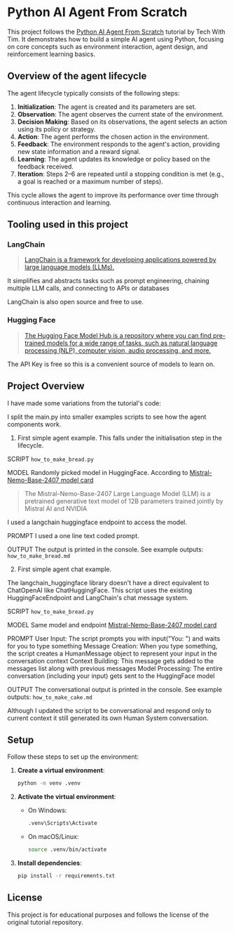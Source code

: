 # Python AI Agent From Scratch

This project follows the [Python AI Agent From Scratch](https://github.com/techwithtim/PythonAIAgentFromScratch) tutorial by Tech With Tim. It demonstrates how to build a simple AI agent using Python, focusing on core concepts such as environment interaction, agent design, and reinforcement learning basics.



## Overview of the agent lifecycle

The agent lifecycle typically consists of the following steps:

1. **Initialization**: The agent is created and its parameters are set.
2. **Observation**: The agent observes the current state of the environment.
3. **Decision Making**: Based on its observations, the agent selects an action using its policy or strategy.
4. **Action**: The agent performs the chosen action in the environment.
5. **Feedback**: The environment responds to the agent's action, providing new state information and a reward signal.
6. **Learning**: The agent updates its knowledge or policy based on the feedback received.
7. **Iteration**: Steps 2–6 are repeated until a stopping condition is met (e.g., a goal is reached or a maximum number of steps).

This cycle allows the agent to improve its performance over time through continuous interaction and learning.


## Tooling used in this project

### LangChain

> [LangChain is a framework for developing applications powered by large language models (LLMs).](https://python.langchain.com/docs/introduction/)

It simplifies and abstracts tasks such as prompt engineering, chaining multiple LLM calls, and connecting to APIs or databases

LangChain is also open source and free to use.

### Hugging Face 

> [The Hugging Face Model Hub is a repository where you can find pre-trained models for a wide range of tasks, such as natural language processing (NLP), computer vision, audio processing, and more.](https://huggingface.co/models)

The API Key is free so this is a convenient source of models to learn on.



## Project Overview

I have made some variations from the tutorial's code:

I split the main.py into smaller examples scripts to see how the agent components work.

1.  First simple agent example. 
This falls under the initialisation step in the lifecycle.

SCRIPT 
`how_to_make_bread.py`

MODEL 
Randomly picked model in HuggingFace. According to [Mistral-Nemo-Base-2407 model card ](https://huggingface.co/mistralai/Mistral-Nemo-Base-2407)
> The Mistral-Nemo-Base-2407 Large Language Model (LLM) is a pretrained generative text model of 12B parameters trained jointly by Mistral AI and NVIDIA

I used a langchain huggingface endpoint to access the model.

PROMPT 
I used a one line text coded prompt.

OUTPUT 
The output is printed in the console. See example outputs: `how_to_make_bread.md`

2.  First simple agent chat example. 

The langchain_huggingface library doesn't have a direct equivalent to ChatOpenAI like ChatHuggingFace. This script uses the existing HuggingFaceEndpoint and LangChain's chat message system.

SCRIPT 
`how_to_make_bread.py`

MODEL 
Same model and endpoint [Mistral-Nemo-Base-2407 model card ](https://huggingface.co/mistralai/Mistral-Nemo-Base-2407)


PROMPT 
User Input: The script prompts you with input("You: ") and waits for you to type something
Message Creation: When you type something, the script creates a HumanMessage object to represent your input in the conversation context
Context Building: This message gets added to the messages list along with previous messages
Model Processing: The entire conversation (including your input) gets sent to the HuggingFace model

OUTPUT 
The conversational output is printed in the console. See example outputs: `how_to_make_cake.md`

Although I updated the script to be conversational and respond only to current context it still generated its own Human System conversation.

## Setup

Follow these steps to set up the environment:

1. **Create a virtual environment**:
    ```bash
    python -m venv .venv
    ```

    

2. **Activate the virtual environment**:
    - On Windows:
      ```bash
      .venv\Scripts\Activate
      ```
    - On macOS/Linux:
      ```bash
      source .venv/bin/activate
      ```

3. **Install dependencies**:
    ```bash
    pip install -r requirements.txt    
    ```


## License

This project is for educational purposes and follows the license of the original tutorial repository.
